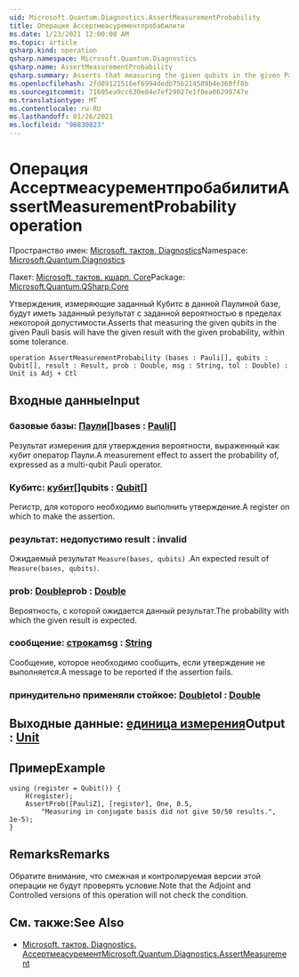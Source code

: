 ```yaml
---
uid: Microsoft.Quantum.Diagnostics.AssertMeasurementProbability
title: Операция Ассертмеасурементпробабилити
ms.date: 1/23/2021 12:00:00 AM
ms.topic: article
qsharp.kind: operation
qsharp.namespace: Microsoft.Quantum.Diagnostics
qsharp.name: AssertMeasurementProbability
qsharp.summary: Asserts that measuring the given qubits in the given Pauli basis will have the given result with the given probability, within some tolerance.
ms.openlocfilehash: 2fd89121516ef6994dedb75b214589b4e360ff8b
ms.sourcegitcommit: 71605ea9cc630e84e7ef29027e1f0ea06299747e
ms.translationtype: MT
ms.contentlocale: ru-RU
ms.lasthandoff: 01/26/2021
ms.locfileid: "98830823"
---
```

# <a name="assertmeasurementprobability-operation"></a><span data-ttu-id="43437-102">Операция Ассертмеасурементпробабилити</span><span class="sxs-lookup"><span data-stu-id="43437-102">AssertMeasurementProbability operation</span></span>

<span data-ttu-id="43437-103">Пространство имен: [Microsoft. тактов. Diagnostics](xref:Microsoft.Quantum.Diagnostics)</span><span class="sxs-lookup"><span data-stu-id="43437-103">Namespace: [Microsoft.Quantum.Diagnostics](xref:Microsoft.Quantum.Diagnostics)</span></span>

<span data-ttu-id="43437-104">Пакет: [Microsoft. тактов. кшарп. Core](https://nuget.org/packages/Microsoft.Quantum.QSharp.Core)</span><span class="sxs-lookup"><span data-stu-id="43437-104">Package: [Microsoft.Quantum.QSharp.Core](https://nuget.org/packages/Microsoft.Quantum.QSharp.Core)</span></span>


<span data-ttu-id="43437-105">Утверждения, измеряющие заданный Кубитс в данной Паулиной базе, будут иметь заданный результат с заданной вероятностью в пределах некоторой допустимости.</span><span class="sxs-lookup"><span data-stu-id="43437-105">Asserts that measuring the given qubits in the given Pauli basis will have the given result with the given probability, within some tolerance.</span></span>

```qsharp
operation AssertMeasurementProbability (bases : Pauli[], qubits : Qubit[], result : Result, prob : Double, msg : String, tol : Double) : Unit is Adj + Ctl
```


## <a name="input"></a><span data-ttu-id="43437-106">Входные данные</span><span class="sxs-lookup"><span data-stu-id="43437-106">Input</span></span>

### <a name="bases--pauli"></a><span data-ttu-id="43437-107">базовые базы: [Паули](xref:microsoft.quantum.lang-ref.pauli)[]</span><span class="sxs-lookup"><span data-stu-id="43437-107">bases : [Pauli](xref:microsoft.quantum.lang-ref.pauli)[]</span></span>

<span data-ttu-id="43437-108">Результат измерения для утверждения вероятности, выраженный как кубит оператор Паули.</span><span class="sxs-lookup"><span data-stu-id="43437-108">A measurement effect to assert the probability of, expressed as a multi-qubit Pauli operator.</span></span>


### <a name="qubits--qubit"></a><span data-ttu-id="43437-109">Кубитс: [кубит](xref:microsoft.quantum.lang-ref.qubit)[]</span><span class="sxs-lookup"><span data-stu-id="43437-109">qubits : [Qubit](xref:microsoft.quantum.lang-ref.qubit)[]</span></span>

<span data-ttu-id="43437-110">Регистр, для которого необходимо выполнить утверждение.</span><span class="sxs-lookup"><span data-stu-id="43437-110">A register on which to make the assertion.</span></span>


### <a name="result--__invalidresult__"></a><span data-ttu-id="43437-111">результат: __недопустимо <Result>__</span><span class="sxs-lookup"><span data-stu-id="43437-111">result : __invalid<Result>__</span></span>

<span data-ttu-id="43437-112">Ожидаемый результат `Measure(bases, qubits)` .</span><span class="sxs-lookup"><span data-stu-id="43437-112">An expected result of `Measure(bases, qubits)`.</span></span>


### <a name="prob--double"></a><span data-ttu-id="43437-113">prob: [Double](xref:microsoft.quantum.lang-ref.double)</span><span class="sxs-lookup"><span data-stu-id="43437-113">prob : [Double](xref:microsoft.quantum.lang-ref.double)</span></span>

<span data-ttu-id="43437-114">Вероятность, с которой ожидается данный результат.</span><span class="sxs-lookup"><span data-stu-id="43437-114">The probability with which the given result is expected.</span></span>


### <a name="msg--string"></a><span data-ttu-id="43437-115">сообщение: [строка](xref:microsoft.quantum.lang-ref.string)</span><span class="sxs-lookup"><span data-stu-id="43437-115">msg : [String](xref:microsoft.quantum.lang-ref.string)</span></span>

<span data-ttu-id="43437-116">Сообщение, которое необходимо сообщить, если утверждение не выполняется.</span><span class="sxs-lookup"><span data-stu-id="43437-116">A message to be reported if the assertion fails.</span></span>


### <a name="tol--double"></a><span data-ttu-id="43437-117">принудительно применяли стойкое: [Double](xref:microsoft.quantum.lang-ref.double)</span><span class="sxs-lookup"><span data-stu-id="43437-117">tol : [Double](xref:microsoft.quantum.lang-ref.double)</span></span>





## <a name="output--unit"></a><span data-ttu-id="43437-118">Выходные данные: [единица измерения](xref:microsoft.quantum.lang-ref.unit)</span><span class="sxs-lookup"><span data-stu-id="43437-118">Output : [Unit](xref:microsoft.quantum.lang-ref.unit)</span></span>



## <a name="example"></a><span data-ttu-id="43437-119">Пример</span><span class="sxs-lookup"><span data-stu-id="43437-119">Example</span></span>

```qsharp
using (register = Qubit()) {
    H(register);
    AssertProb([PauliZ], [register], One, 0.5,
        "Measuring in conjugate basis did not give 50/50 results.", 1e-5);
}
```

## <a name="remarks"></a><span data-ttu-id="43437-120">Remarks</span><span class="sxs-lookup"><span data-stu-id="43437-120">Remarks</span></span>

<span data-ttu-id="43437-121">Обратите внимание, что смежная и контролируемая версии этой операции не будут проверять условие.</span><span class="sxs-lookup"><span data-stu-id="43437-121">Note that the Adjoint and Controlled versions of this operation will not check the condition.</span></span>

## <a name="see-also"></a><span data-ttu-id="43437-122">См. также:</span><span class="sxs-lookup"><span data-stu-id="43437-122">See Also</span></span>

- [<span data-ttu-id="43437-123">Microsoft. тактов. Diagnostics. Ассертмеасуремент</span><span class="sxs-lookup"><span data-stu-id="43437-123">Microsoft.Quantum.Diagnostics.AssertMeasurement</span></span>](xref:Microsoft.Quantum.Diagnostics.AssertMeasurement)